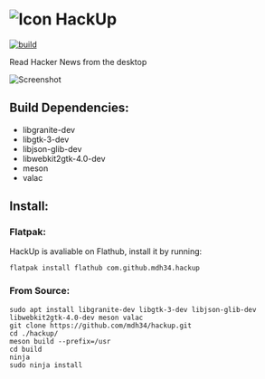 # ![Icon](https://github.com/mdh34/hackup/raw/master/data/icons/64/com.github.mdh34.hackup.svg?sanitize=true) HackUp
[![build](https://travis-ci.org/mdh34/hackup.svg?branch=master)](https://travis-ci.org/mdh34/hackup)

Read Hacker News from the desktop

![Screenshot](https://raw.githubusercontent.com/mdh34/hackup/master/data/images/screenshot-1.png)

## Build Dependencies:
 - libgranite-dev
 - libgtk-3-dev
 - libjson-glib-dev
 - libwebkit2gtk-4.0-dev
 - meson
 - valac

## Install:
### Flatpak:
 HackUp is avaliable on Flathub, install it by running:
 ```
 flatpak install flathub com.github.mdh34.hackup
 ```
### From Source:
```
sudo apt install libgranite-dev libgtk-3-dev libjson-glib-dev libwebkit2gtk-4.0-dev meson valac
git clone https://github.com/mdh34/hackup.git
cd ./hackup/
meson build --prefix=/usr
cd build
ninja
sudo ninja install
```

